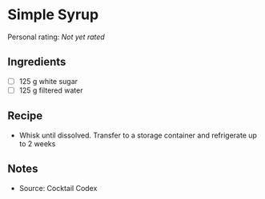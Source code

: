 # Simple Syrup

<!-- {cts} rating=0; (User can specify rating on scale of 1-5) -->

Personal rating: *Not yet rated*

<!-- {cte} -->

<!-- {cts} name_image=None; (User can specify image name) -->

<!-- TODO: Capture image -->

<!-- {cte} -->

## Ingredients

- [ ] 125 g white sugar
- [ ] 125 g filtered water

## Recipe

- Whisk until dissolved. Transfer to a storage container and refrigerate up to 2 weeks

## Notes

- Source: Cocktail Codex
